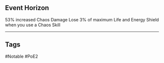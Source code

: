 ## Event Horizon
53% increased Chaos Damage
Lose 3% of maximum Life and Energy Shield when you use a Chaos Skill

---
## Tags
#Notable
#PoE2
